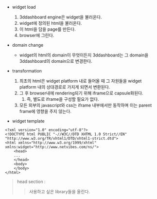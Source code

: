 - widget load
  1. 3ddashboard engine은 widget을 불러온다.
  2. widget에 정의된 html을 불러온다.
  3. 이 html을 담을 page를 만든다.
  4. browser에 그린다.
   
- domain change
  - widget의 html의 domain이 무엇이든지 3ddashboard는 그 domain을 3ddashboard의 domain으로 변경한다.

- transformation
  1. 최초의 html은 widget platform 내로 들어올 때 그 자원들을 widget platform 내의 상대경로로 가지게 되면서 변환된다.
  2. 그 후 browser내에 rendering되기 위해 iframe으로 capsule화된다.
     1. 즉, 별도로 iframe을 구성할 필요가 없다.
  3. 모든 외부의 javascript와 css는 iframe 내부에서만 동작하며 이는 parent frame에 영향을 주지 않는다.

- widget template
```
<?xml version="1.0" encoding="utf-8"?> 
<!DOCTYPE html PUBLIC "-//W3C//DTD XHTML 1.0 Strict//EN" "http://www.w3.org/TR/xhtml1/DTD/xhtml1-strict.dtd">
<html xmlns="http://www.w3.org/1999/xhtml" xmlns:widget="http://www.netvibes.com/ns/">
    <head>
    ...
    </head>
    <body>
    </body>
</html>
```
> head section : 
> > 사용하고 싶은 library들을 올린다.
> > <script/> 를 구현할 수 있다. 이 영역에서는 widget instance를 사용할 수 있다. 아래의 widget.body 참고
```
<head>
...
<script>
   widget.body.innerHTML= "Hello World!";	
</script">
...
</head>
```
> body section : 일반적으로 비워놓는다. javascript로 이 곳을 채울 것이다.

- widget object
  1. widget의 lifecycle을 관리한다.
  2. html 내부의 javascript에서 사용할 수 있다.(외부 javascript에서는 사용할 수 없다)
  3. javascript function의 argument로 사용할 수 없다.